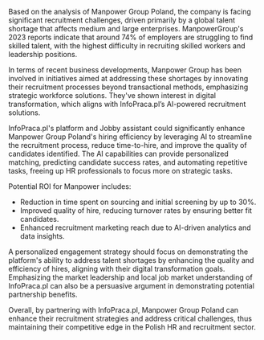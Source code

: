 Based on the analysis of Manpower Group Poland, the company is facing significant recruitment challenges, driven primarily by a global talent shortage that affects medium and large enterprises. ManpowerGroup's 2023 reports indicate that around 74% of employers are struggling to find skilled talent, with the highest difficulty in recruiting skilled workers and leadership positions.

In terms of recent business developments, Manpower Group has been involved in initiatives aimed at addressing these shortages by innovating their recruitment processes beyond transactional methods, emphasizing strategic workforce solutions. They've shown interest in digital transformation, which aligns with InfoPraca.pl’s AI-powered recruitment solutions.

InfoPraca.pl's platform and Jobby assistant could significantly enhance Manpower Group Poland's hiring efficiency by leveraging AI to streamline the recruitment process, reduce time-to-hire, and improve the quality of candidates identified. The AI capabilities can provide personalized matching, predicting candidate success rates, and automating repetitive tasks, freeing up HR professionals to focus more on strategic tasks.

Potential ROI for Manpower includes:
- Reduction in time spent on sourcing and initial screening by up to 30%.
- Improved quality of hire, reducing turnover rates by ensuring better fit candidates.
- Enhanced recruitment marketing reach due to AI-driven analytics and data insights.

A personalized engagement strategy should focus on demonstrating the platform's ability to address talent shortages by enhancing the quality and efficiency of hires, aligning with their digital transformation goals. Emphasizing the market leadership and local job market understanding of InfoPraca.pl can also be a persuasive argument in demonstrating potential partnership benefits.

Overall, by partnering with InfoPraca.pl, Manpower Group Poland can enhance their recruitment strategies and address critical challenges, thus maintaining their competitive edge in the Polish HR and recruitment sector.
```